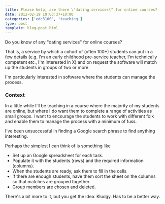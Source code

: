 ```yaml
---
title: Please help, are there \"dating services\" for online courses?
date: 2012-02-19 10:03:37+10:00
categories: ['edc3100', 'teaching']
type: post
template: blog-post.html
---
```

Do you know of any "dating services" for online courses?

That is, a service by which a cohort of (often 100+) students can put in a few details (e.g. I'm an early childhood pre-service teacher, I'm technically competent etc., I'm interested in X) and on request the software will match up the students in groups of two or more.

I'm particularly interested in software where the students can manage the process.

### Context

In a little while I'll be teaching in a course where the majority of my students are online, but where I do want them to complete a range of activities as small groups. I want to encourage the students to work with different folk and enable them to manage the process with a minimum of fuss.

I've been unsuccessful in finding a Google search phrase to find anything interesting.

Perhaps the simplest I can think of is something like

- Set up an Google spreadsheet for each task.
- Populate it with the students (rows) and the required information (columns).
- When the students are ready, ask them to fill in the cells.
- If there are enough students, have them sort the sheet on the columns so that matches are grouped together.
- Group members are chosen and deleted.

There's a bit more to it, but you get the idea. Kludgy. Has to be a better way.